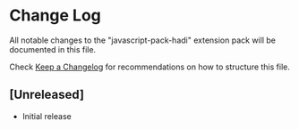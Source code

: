 # Change Log

All notable changes to the "javascript-pack-hadi" extension pack will be documented in this file.

Check [Keep a Changelog](http://keepachangelog.com/) for recommendations on how to structure this file.

## [Unreleased]

- Initial release
